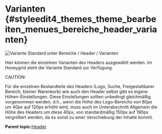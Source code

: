 # Varianten {#styleedit4_themes_theme_bearbeiten_menues_bereiche_header_varianten}

![](Bilder/styleedit4/se4a_0021_BereichHeaderVarianten.png "Variante Standard unter Bereiche /
      Header / Varianten")

Hier können die einzelnen Varianten des Headers ausgewählt werden. Im Honeygrid steht die Variante Standard zur Verfügung.

CAUTION:

Für die einzelnen Bestandteile des Headers \(Logo, Suche, Freigestaltbarer Bereich, kleiner Warenkorb\) wie auch den Header selbst gibt es eigene Höhen-Einstellungen. Diese Einstellungen sollten unbedingt gleichmäßig vorgenommen werden, d.h., wenn die Höhe des Logo-Bereichs von 80px um 40px auf 120px erhöht wird, muss auch im Unterabschnitt Allgemein die Höhe des Headers um diese 40px, von standardmäßig 150px auf 190px vergrößert werden, da es sonst zu einer Verschiebung der Inhalte kommt.

**Parent topic:**[Header](10_3_5_1_2_2_Header.md)

